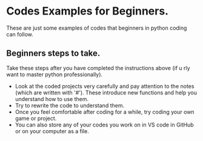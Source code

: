 # Codes Examples for Beginners.

These are just some examples of codes that beginners in python coding can follow. 

## Beginners steps to take.

Take these steps after you have completed the instructions above (if u rly want to master python professionally).

- Look at the coded projects very carefully and pay attention to the notes (which are written with '#'). These introduce new functions and help you understand how to use them.
- Try to rewrite the code to understand them.
- Once you feel comfortable after coding for a while, try coding your own game or project.
-  You can also store any of your codes you work on in VS code in GitHub or on your computer as a file.


